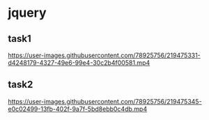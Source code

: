 # jquery

## task1
https://user-images.githubusercontent.com/78925756/219475331-d4248179-4327-49e6-99e4-30c2b4f00581.mp4

## task2

https://user-images.githubusercontent.com/78925756/219475345-e0c02499-13fb-402f-9a7f-5bd8ebb0c4db.mp4

